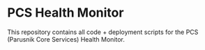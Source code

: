 # PCS Health Monitor

This repository contains all code + deployment scripts for the PCS (Parusnik Core Services) Health Monitor.